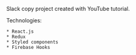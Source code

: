 Slack copy project created with YouTube tutorial.

Technologies: 

    * React.js
    * Redux 
    * Styled components 
    * Firebase Hooks

